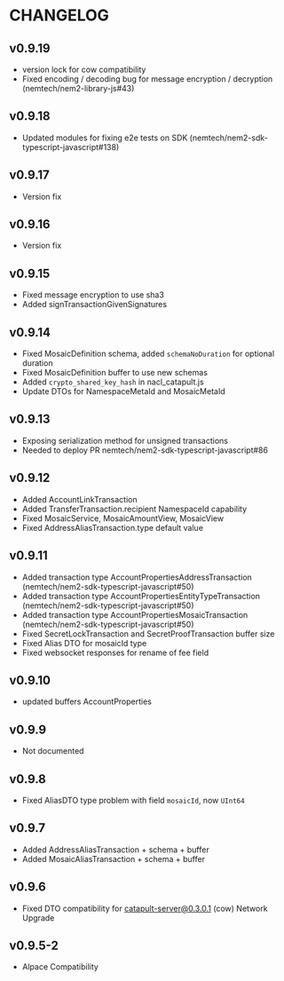 # CHANGELOG

## v0.9.19

- version lock for cow compatibility
- Fixed encoding / decoding bug for message encryption / decryption (nemtech/nem2-library-js#43)

## v0.9.18

- Updated modules for fixing e2e tests on SDK (nemtech/nem2-sdk-typescript-javascript#138)

## v0.9.17

- Version fix

## v0.9.16

- Version fix

## v0.9.15

- Fixed message encryption to use sha3
- Added signTransactionGivenSignatures

## v0.9.14

- Fixed MosaicDefinition schema, added `schemaNoDuration` for optional duration
- Fixed MosaicDefinition buffer to use new schemas
- Added `crypto_shared_key_hash` in nacl_catapult.js
- Update DTOs for NamespaceMetaId and MosaicMetaId

## v0.9.13

- Exposing serialization method for unsigned transactions
- Needed to deploy PR nemtech/nem2-sdk-typescript-javascript#86

## v0.9.12

- Added AccountLinkTransaction
- Added TransferTransaction.recipient NamespaceId capability
- Fixed MosaicService, MosaicAmountView, MosaicView
- Fixed AddressAliasTransaction.type default value

## v0.9.11

- Added transaction type AccountPropertiesAddressTransaction (nemtech/nem2-sdk-typescript-javascript#50)
- Added transaction type AccountPropertiesEntityTypeTransaction (nemtech/nem2-sdk-typescript-javascript#50)
- Added transaction type AccountPropertiesMosaicTransaction (nemtech/nem2-sdk-typescript-javascript#50)
- Fixed SecretLockTransaction and SecretProofTransaction buffer size
- Fixed Alias DTO for mosaicId type
- Fixed websocket responses for rename of fee field

## v0.9.10

- updated buffers AccountProperties 

## v0.9.9

- Not documented

## v0.9.8

- Fixed AliasDTO type problem with field `mosaicId`, now `UInt64`

## v0.9.7

- Added AddressAliasTransaction + schema + buffer
- Added MosaicAliasTransaction + schema + buffer

## v0.9.6

- Fixed DTO compatibility for catapult-server@0.3.0.1 (cow) Network Upgrade

## v0.9.5-2

- Alpace Compatibility

